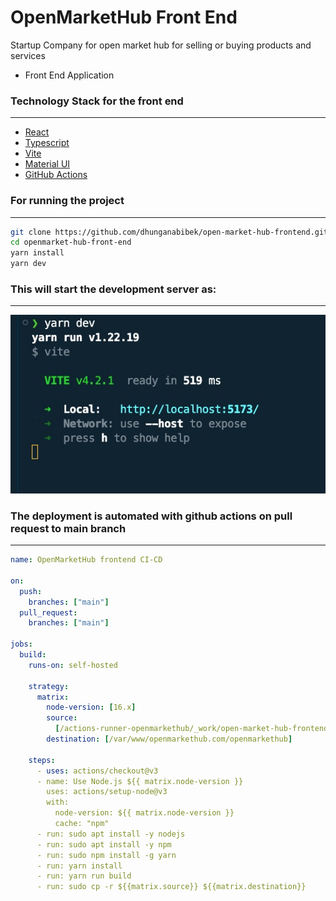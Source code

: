 # OpenMarketHub Front End
Startup Company for open market hub for selling or buying products and  services 
- Front End Application


### Technology Stack for the front end
---

- [React](https://legacy.reactjs.org/)
- [Typescript](https://www.typescriptlang.org/)
- [Vite](https://vitejs.dev/)
- [Material UI](https://mui.com/)
- [GitHub Actions](https://github.com/features/actions)


### For running the project
---
```bash
git clone https://github.com/dhunganabibek/open-market-hub-frontend.git
cd openmarket-hub-front-end
yarn install 
yarn dev
```

### This will start the development server as:
---
![vite development server](images/vite-development-server.jpg)

### The deployment is automated with github actions on pull request to main branch
---
```yaml
name: OpenMarketHub frontend CI-CD

on:
  push:
    branches: ["main"]
  pull_request:
    branches: ["main"]

jobs:
  build:
    runs-on: self-hosted

    strategy:
      matrix:
        node-version: [16.x]
        source:
          [/actions-runner-openmarkethub/_work/open-market-hub-frontend/open-market-hub-frontend/dist/*]
        destination: [/var/www/openmarkethub.com/openmarkethub]

    steps:
      - uses: actions/checkout@v3
      - name: Use Node.js ${{ matrix.node-version }}
        uses: actions/setup-node@v3
        with:
          node-version: ${{ matrix.node-version }}
          cache: "npm"
      - run: sudo apt install -y nodejs
      - run: sudo apt install -y npm
      - run: sudo npm install -g yarn
      - run: yarn install
      - run: yarn run build
      - run: sudo cp -r ${{matrix.source}} ${{matrix.destination}}
```

